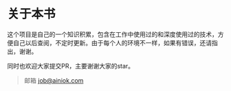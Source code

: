 # 关于本书
这个项目是自己的一个知识积累，包含在工作中使用过的和深度使用过的技术，方便自己以后查阅，不定时更新。由于每个人的环境不一样，如果有错误，还请指出，谢谢。

同时也欢迎大家提交PR，主要谢谢大家的star。

> 邮箱 job@ainiok.com